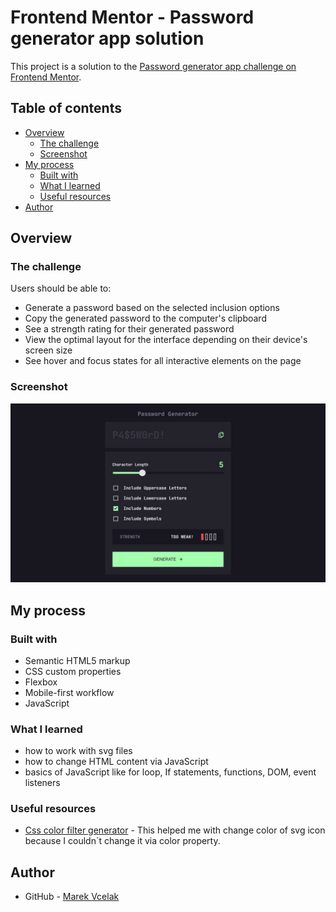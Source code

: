# Frontend Mentor - Password generator app solution

This project is a solution to the [Password generator app challenge on Frontend Mentor](https://www.frontendmentor.io/challenges/password-generator-app-Mr8CLycqjh).

## Table of contents

- [Overview](#overview)
  - [The challenge](#the-challenge)
  - [Screenshot](#screenshot)
- [My process](#my-process)
  - [Built with](#built-with)
  - [What I learned](#what-i-learned)
  - [Useful resources](#useful-resources)
- [Author](#author)


## Overview

### The challenge

Users should be able to:

- Generate a password based on the selected inclusion options
- Copy the generated password to the computer's clipboard
- See a strength rating for their generated password
- View the optimal layout for the interface depending on their device's screen size
- See hover and focus states for all interactive elements on the page

### Screenshot

![](./assets/images/screenshot.jpg)

## My process

### Built with

- Semantic HTML5 markup
- CSS custom properties
- Flexbox
- Mobile-first workflow
- JavaScript


### What I learned

- how to work with svg files 
- how to change HTML content via JavaScript
- basics of JavaScript like for loop, If statements, functions, DOM, event listeners

### Useful resources

- [Css color filter generator](https://angel-rs.github.io/css-color-filter-generator/) - This helped me with change   color of svg icon because I couldn´t change it via color property.


## Author

- GitHub - [Marek Vcelak](https://github.com/VcelakMarek)